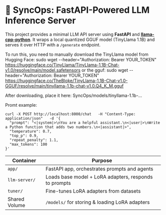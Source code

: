 # 🧠 SyncOps: FastAPI-Powered LLM Inference Server

This project provides a minimal LLM API server using **FastAPI** and **[llama-cpp-python](https://github.com/abetlen/llama-cpp-python)**.
It wraps a local quantized GGUF model (TinyLlama 1.1B) and serves it over HTTP with a `/generate` endpoint.

To run this, you need to manually download the TinyLlama model from Hugging Face:
sudo wget --header="Authorization: Bearer YOUR_TOKEN" https://huggingface.co/TinyLlama/TinyLlama-1.1B-Chat-v1.0/resolve/main/model.safetensors
or the gguf: sudo wget --header="Authorization: Bearer YOUR_TOKEN" \
    https://huggingface.co/TheBloke/TinyLlama-1.1B-Chat-v1.0-GGUF/resolve/main/tinyllama-1.1b-chat-v1.0.Q4_K_M.gguf

After downloading, place it here: SyncOps/models/tinyllama-1.1b-...

Promt example:
```
curl -X POST http://localhost:8000/chat   -H "Content-Type: application/json"   -d '{
  "prompt": "<|system|>\nYou are a helpful assistant.\n<|user|>\nWrite a Python function that adds two numbers.\n<|assistant|>",
  "temperature": 0.7,
  "top_p": 0.9,
  "repeat_penalty": 1.1,
  "max_tokens": 100
}'
```

| Container     | Purpose                                               |
| ------------- | ----------------------------------------------------- |
| `app/`        | FastAPI app, orchestrates prompts and agents          |
| `llm-server/` | Loads base model + LoRA adapters, responds to prompts |
| `tuner/`      | Fine-tunes LoRA adapters from datasets                |
| Shared Volume | `/models/` for storing & loading LoRA adapters        |

